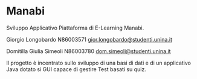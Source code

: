 # Manabi
Sviluppo Applicativo Piattaforma di E-Learning Manabi.


Giorgio Longobardo N86003571 gior.longobardo@studenti.unina.it

Domitilla Giulia Simeoli N86003780 dom.simeoli@studenti.unina.it


Il progetto è incentrato sullo sviluppo di una basi di dati e di un applicativo Java dotato si GUI capace di gestire Test basati su quiz. 


                                                                                                                                                   
